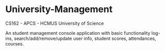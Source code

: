 # University-Management

CS162 - APCS - HCMUS University of Science

An student management console application with basic functionality log-ins, search/add/remove/update user info, student scores, attendances, courses.
